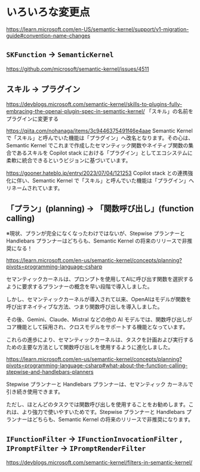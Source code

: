 # いろいろな変更点

https://learn.microsoft.com/en-US/semantic-kernel/support/v1-migration-guide#convention-name-changes

## `SKFunction` → `SemanticKernel`

https://github.com/microsoft/semantic-kernel/issues/4511

## スキル → プラグイン

https://devblogs.microsoft.com/semantic-kernel/skills-to-plugins-fully-embracing-the-openai-plugin-spec-in-semantic-kernel/
「スキル」の名前をプラグインに変更する

https://qiita.com/nohanaga/items/3c9446375491f46e4aae
Semantic Kernel で「スキル」と呼んでいた機能は「プラグイン」へ改名となります。その心は、Semantic Kernel でこれまで作成したセマンティック関数やネイティブ関数の集合であるスキルを Copilot stack における「プラグイン」としてエコシステムに柔軟に統合できるというビジョンに基づいています。

https://gooner.hateblo.jp/entry/2023/07/04/121253
Copilot stack との連携強化に伴い、Semantic Kernel で「スキル」と呼んでいた機能は「プラグイン」へリネームされています。

## 「プラン」(planning) → 「関数呼び出し」(function calling)

※現状、プランが完全になくなったわけではないが、Stepwise プランナーと Handlebars プランナーはどちらも、Semantic Kernel の将来のリリースで非推奨になる！

https://learn.microsoft.com/en-us/semantic-kernel/concepts/planning?pivots=programming-language-csharp

セマンティックカーネルは、プロンプトを使用してAIに呼び出す関数を選択するように要求するプランナーの概念を早い段階で導入しました。

しかし、セマンティックカーネルが導入されて以来、OpenAIはモデルが関数を呼び出すネイティブな方法、つまり関数呼び出しを導入しました。

その後、Gemini、Claude、Mistral などの他の AI モデルでは、関数呼び出しがコア機能として採用され、クロスモデルをサポートする機能となっています。

これらの進歩により、セマンティックカーネルは、タスクを計画および実行するための主要な方法として関数呼び出しを使用するように進化しました。

https://learn.microsoft.com/en-us/semantic-kernel/concepts/planning?pivots=programming-language-csharp#what-about-the-function-calling-stepwise-and-handlebars-planners

Stepwise プランナーと Handlebars プランナーは、セマンティック カーネルで引き続き使用できます。

ただし、ほとんどのタスクでは関数呼び出しを使用することをお勧めします。これは、より強力で使いやすいためです。Stepwise プランナーと Handlebars プランナーはどちらも、Semantic Kernel の将来のリリースで非推奨になります。

## `IFunctionFilter` -> `IFunctionInvocationFilter` , `IPromptFilter` -> `IPromptRenderFilter`

https://devblogs.microsoft.com/semantic-kernel/filters-in-semantic-kernel/
